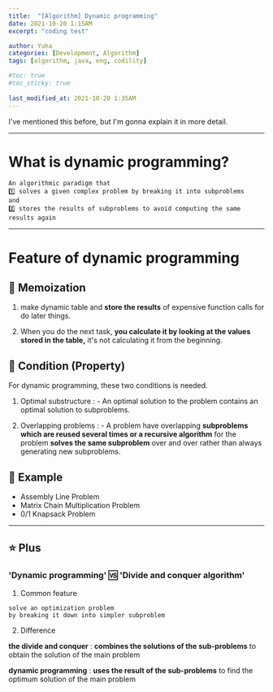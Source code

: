 ```yaml
---
title:  "[Algorithm] Dynamic programming"
date: 2021-10-20 1:15AM
excerpt: "coding test"

author: Yuha
categories: [Development, Algorithm]
tags: [algorithm, java, eng, codility]

#toc: true
#toc_sticky: true
 
last_modified_at: 2021-10-20 1:35AM
---
```


I've mentioned this before, but I'm gonna explain it in more detail.

---
# **What is dynamic programming?**

```text
An algorithmic paradigm that
1️⃣ solves a given complex problem by breaking it into subproblems
and
2️⃣ stores the results of subproblems to avoid computing the same results again
```
---

# **Feature of dynamic programming**

## 📌 Memoization

1. make dynamic table and **store the results** of expensive function calls for do later things.

2. When you do the next task, **you calculate it by looking at the values stored in the table,** it's not calculating it from the beginning. 


## 📌 Condition (Property)

For dynamic programming, these two conditions is needed.

1. Optimal substructure
    : - An optimal solution to the problem contains an optimal solution to subproblems.

2. Overlapping problems
    : - A problem have overlapping **subproblems which are reused several times or a recursive algorithm** for the problem **solves the same subproblem** over and over rather than always generating new subproblems.


## 📌 Example
- Assembly Line Problem
- Matrix Chain Multiplication Problem
- 0/1 Knapsack Problem 


---
## **⭐️ Plus**
### **'Dynamic programming' 🆚 'Divide and conquer algorithm'**

1. Common feature
```
solve an optimization problem 
by breaking it down into simpler subproblem
```

2. Difference

 **the divide and conquer**
    : **combines the solutions of the sub-problems** to obtain the solution of the main problem 

**dynamic programming**
    : **uses the result of the sub-problems** to find the optimum solution of the main problem

